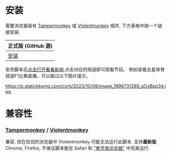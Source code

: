 # 安装
需要浏览器装有 [Tampermonkey](https://tampermonkey.net/) 或 [Violentmonkey](https://violentmonkey.github.io/) 插件, 下方表格中挑一个链接安装.

|正式版 (GitHub 源)                                                                           |
|---------------------------------------------------------------------------------------------|
| [安装](https://raw.githubusercontent.com/Popukok/smg_live/refs/heads/main/smg_fivestar.js)  |

安完脚本后[点击打开看看新闻](https://live.kankanews.com/huikan),点击对应的频道即可观看节目。
例如收看五星体育频道F1比赛直播，可以跳过以下图片提示。

https://p.statickksmg.com/cont/2023/10/08/image_1696731269_qOxBpp34.jpg

# 兼容性
### [Tampermonkey](https://tampermonkey.net/) / [Violentmonkey](https://violentmonkey.github.io/)
兼容, 但在较旧的浏览器中 Violentmonkey 可能无法运行此脚本.
支持**最新版** Chrome, Firefox, 不保证脚本能在 Safari 和 ["套壳类浏览器"](https://www.jianshu.com/p/67d790a8f221) 中完美运行.
